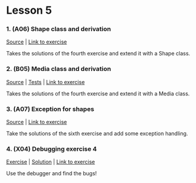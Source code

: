 # Lesson 5

### 1. (A06) Shape class and derivation
[Source](./A06_shapes/ExerciseSolution/) | [Link to exercise](http://fsr.github.io/csharp-lessons/exercises/A06_shapes.html)

Takes the solutions of the fourth exercise and extend it with a Shape class.

### 2. (B05) Media class and derivation
[Source](./B05_media/ExerciseSolution/) | [Tests](./B05_media/Tests/) | [Link to exercise](http://fsr.github.io/csharp-lessons/exercises/B05_media.html)

Takes the solutions of the fourth exercise and extend it with a Media class.

### 3. (A07) Exception for shapes
[Source](./A07_exception_for_shapes/ExerciseSolution/) | [Link to exercise](http://fsr.github.io/csharp-lessons/exercises/A07_exception_for_shapes.html)

Take the solutions of the sixth exercise and add some exception handling.

### 4. (X04) Debugging exercise 4
[Exercise](./X04_debugging_exercise_4/Exercise/) | [Solution](./X04_debugging_exercise_4/ExerciseSolution/) | [Link to exercise](http://fsr.github.io/csharp-lessons/exercises/X04_debugging_exercise_4.html)

Use the debugger and find the bugs!
